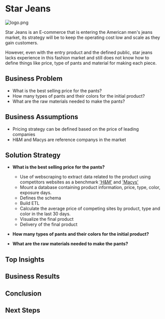# Star Jeans
![logo.png](https://raw.githubusercontent.com/pmusachio/star_jeans/main/logo.png)

Star Jeans is an E-commerce that is entering the American men's jeans market, its strategy will be to keep the operating cost low and scale as they gain customers.

However, even with the entry product and the defined public, star jeans lacks experience in this fashion market and still does not know how to define things like price, type of pants and material for making each piece.

## Business Problem
- What is the best selling price for the pants?
- How many types of pants and their colors for the initial product?
- What are the raw materials needed to make the pants?

## Business Assumptions
- Pricing strategy can be defined based on the price of leading companies
- H&M and Macys are reference companys in the market

## Solution Strategy
- **What is the best selling price for the pants?**
    - Use of webscraping to extract data related to the product using competitors websites as a benchmark ['H&M'](https://www2.hm.com/en_us/men/products/jeans.html) and ['Macys'](https://www.macys.com/shop/mens-clothing/mens-jeans?id=11221&edge=hybrid)
    - Mount a database containing product information, price, type, color, exposure days.
    - Defines the schema
    - Build ETL
    - Calculate the average price of competing sites by product, type and color in the last 30 days.
    - Visualize the final product
    - Delivery of the final product


- **How many types of pants and their colors for the initial product?**


- **What are the raw materials needed to make the pants?**


## Top Insights


## Business Results


## Conclusion


## Next Steps
